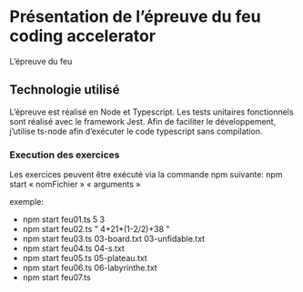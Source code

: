 # Présentation de l’épreuve du feu coding accelerator

L’épreuve du feu

## Technologie utilisé

L’épreuve est réalisé en Node et Typescript. Les tests unitaires fonctionnels sont réalisé avec le framework Jest.
Afin de faciliter le développement, j’utilise ts-node afin d’exécuter le code typescript sans compilation.

### Execution des exercices

Les exercices peuvent être exécuté via la commande npm suivante: npm start « nomFichier » « arguments »

exemple:
-  npm start feu01.ts 5 3
-  npm start feu02.ts "  4+21*(1-2/2)+38 "
-  npm start feu03.ts 03-board.txt 03-unfidable.txt
-  npm start feu04.ts 04-s.txt
-  npm start feu05.ts 05-plateau.txt
-  npm start feu06.ts 06-labyrinthe.txt
-  npm start feu07.ts